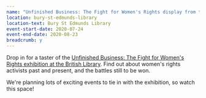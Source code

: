 ```yaml
---
name: "Unfinished Business: The Fight for Women's Rights display from the British Library Living Knowledge Network"
location: bury-st-edmunds-library
location-text: Bury St Edmunds Library
event-start-date: 2020-07-24
event-end-date: 2020-08-23
breadcrumb: y
---
```


Drop in for a taster of the [Unfinished Business: The Fight for Women's Rights exhibition at the British Library](https://www.bl.uk/events/unfinished-business). Find out about women's rights activists past and present, and the battles still to be won.

We're planning lots of exciting events to tie in with the exhibition, so watch this space!
